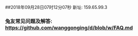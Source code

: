 ##2018年09月28日07时12分07秒 新址: 159.65.99.3
### 兔友常见问题及解答: https://github.com/wanggonging/d/blob/w/FAQ.md
